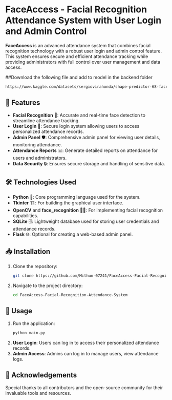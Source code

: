 # FaceAccess - Facial Recognition Attendance System with User Login and Admin Control

**FaceAccess** is an advanced attendance system that combines facial recognition technology with a robust user login and admin control feature. This system ensures secure and efficient attendance tracking while providing administrators with full control over user management and data access.

##Download the following file and add to model in the backend folder
```bash
https://www.kaggle.com/datasets/sergiovirahonda/shape-predictor-68-face-landmarksdat
```

## 🚀 Features

- **Facial Recognition** 👤: Accurate and real-time face detection to streamline attendance tracking.
- **User Login** 🔐: Secure login system allowing users to access personalized attendance records.
- **Admin Panel** 🛡️: Comprehensive admin panel for viewing user details, monitoring attendance.
- **Attendance Reports** 📊: Generate detailed reports on attendance for users and administrators.
- **Data Security** 🔒: Ensures secure storage and handling of sensitive data.

## 🛠️ Technologies Used

- **Python** 🐍: Core programming language used for the system.
- **Tkinter** 🏗️: For building the graphical user interface.
- **OpenCV** and **face_recognition** 🕵️‍♂️: For implementing facial recognition capabilities.
- **SQLite** 🗄️: Lightweight database used for storing user credentials and attendance records.
- **Flask** 🌐: Optional for creating a web-based admin panel.

## 📥 Installation

1. Clone the repository:
   ```bash
   git clone https://github.com/Mithun-07241/FaceAccess-Facial-Recognition-Attendance-System.git
   ```
2. Navigate to the project directory:
   ```bash
   cd FaceAccess-Facial-Recognition-Attendance-System
   ```

## 🚀 Usage

1. Run the application:
   ```bash
   python main.py
   ```
2. **User Login**: Users can log in to access their personalized attendance records.
3. **Admin Access**: Admins can log in to manage users, view attendance logs.


## 🙏 Acknowledgements

Special thanks to all contributors and the open-source community for their invaluable tools and resources.
